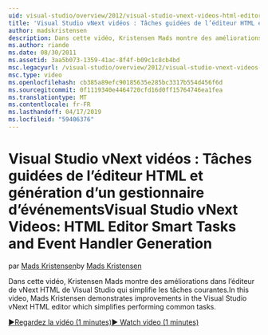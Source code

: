 ```yaml
---
uid: visual-studio/overview/2012/visual-studio-vnext-videos-html-editor-smart-tasks-and-event-handler-generation
title: 'Visual Studio vNext vidéos : Tâches guidées de l’éditeur HTML et génération de gestionnaire d’événements | Microsoft Docs'
author: madskristensen
description: Dans cette vidéo, Kristensen Mads montre des améliorations dans l’éditeur de vNext HTML de Visual Studio qui simplifie les tâches courantes.
ms.author: riande
ms.date: 08/30/2011
ms.assetid: 3aa5b073-1359-41ac-8f4f-b09c1c8cb4bd
msc.legacyurl: /visual-studio/overview/2012/visual-studio-vnext-videos-html-editor-smart-tasks-and-event-handler-generation
msc.type: video
ms.openlocfilehash: cb385a89efc90185635e285bc3317b554d456f6d
ms.sourcegitcommit: 0f1119340e4464720cfd16d0ff15764746ea1fea
ms.translationtype: MT
ms.contentlocale: fr-FR
ms.lasthandoff: 04/17/2019
ms.locfileid: "59406376"
---
```

# <a name="visual-studio-vnext-videos-html-editor-smart-tasks-and-event-handler-generation"></a><span data-ttu-id="1f48f-103">Visual Studio vNext vidéos : Tâches guidées de l’éditeur HTML et génération d’un gestionnaire d’événements</span><span class="sxs-lookup"><span data-stu-id="1f48f-103">Visual Studio vNext Videos: HTML Editor Smart Tasks and Event Handler Generation</span></span>

<span data-ttu-id="1f48f-104">par [Mads Kristensen](https://github.com/madskristensen)</span><span class="sxs-lookup"><span data-stu-id="1f48f-104">by [Mads Kristensen](https://github.com/madskristensen)</span></span>

<span data-ttu-id="1f48f-105">Dans cette vidéo, Kristensen Mads montre des améliorations dans l’éditeur de vNext HTML de Visual Studio qui simplifie les tâches courantes.</span><span class="sxs-lookup"><span data-stu-id="1f48f-105">In this video, Mads Kristensen demonstrates improvements in the Visual Studio vNext HTML editor which simplifies performing common tasks.</span></span>

[<span data-ttu-id="1f48f-106">&#9654;Regardez la vidéo (1 minutes)</span><span class="sxs-lookup"><span data-stu-id="1f48f-106">&#9654; Watch video (1 minutes)</span></span>](https://channel9.msdn.com/Blogs/ASP-NET-Site-Videos/visual-studio-vnext-videos-html-editor-smart-tasks-and-event-handler-generation)
